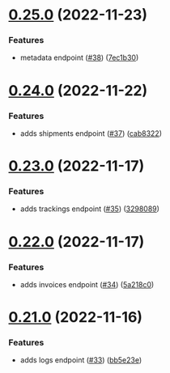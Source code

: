 # [0.25.0](https://github.com/artaio/arta-node/compare/v0.24.0...v0.25.0) (2022-11-23)


### Features

* metadata endpoint ([#38](https://github.com/artaio/arta-node/issues/38)) ([7ec1b30](https://github.com/artaio/arta-node/commit/7ec1b30ceb7d7dae328c0b7039e64cbacf53aa12))



# [0.24.0](https://github.com/artaio/arta-node/compare/v0.23.0...v0.24.0) (2022-11-22)


### Features

* adds shipments endpoint ([#37](https://github.com/artaio/arta-node/issues/37)) ([cab8322](https://github.com/artaio/arta-node/commit/cab8322a601c527f214cb10b4487398c71b33edc))



# [0.23.0](https://github.com/artaio/arta-node/compare/v0.22.0...v0.23.0) (2022-11-17)


### Features

* adds trackings endpoint ([#35](https://github.com/artaio/arta-node/issues/35)) ([3298089](https://github.com/artaio/arta-node/commit/3298089ed9437b56b121aaa2925b22aab8689611))



# [0.22.0](https://github.com/artaio/arta-node/compare/v0.21.0...v0.22.0) (2022-11-17)


### Features

* adds invoices endpoint ([#34](https://github.com/artaio/arta-node/issues/34)) ([5a218c0](https://github.com/artaio/arta-node/commit/5a218c087234e5a02cc9a8e2eb5d37c038baf7e1))



# [0.21.0](https://github.com/artaio/arta-node/compare/v0.20.0...v0.21.0) (2022-11-16)


### Features

* adds logs endpoint ([#33](https://github.com/artaio/arta-node/issues/33)) ([bb5e23e](https://github.com/artaio/arta-node/commit/bb5e23edb72cfcc5c1e42e84765bb8b1d444e2ba))



